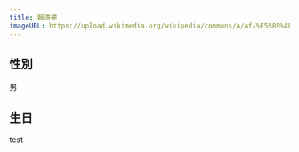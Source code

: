 ```yaml
---
title: 賴清德
imageURL: https://upload.wikimedia.org/wikipedia/commons/a/af/%E5%89%AF%E7%B8%BD%E7%B5%B1%E8%B3%B4%E6%B8%85%E5%BE%B7%E5%AE%98%E6%96%B9%E8%82%96%E5%83%8F.jpg
---
```


## 性別

男

## 生日

test
